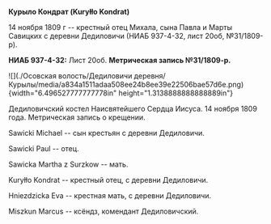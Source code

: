 **Курыло Кондрат (Kuryłło Kondrat)**

14 ноября 1809 г -- крестный отец Михала, сына Павла и Марты Савицких с
деревни Дедиловичи (НИАБ 937-4-32, лист 20об, №31/1809-р).

**НИАБ 937-4-32:** Лист 20об. **Метрическая запись №31/1809-р.**

![](./Осовская волость/Дедиловичи деревня/Курылы/media/a834a1511adaa508ee24b8ee39e22506bae57d6e.png){width="6.496527777777778in"
height="1.3138888888888889in"}

Дедиловичский костел Наисвятейшего Сердца Иисуса. 14 ноября 1809 года.
Метрическая запись о крещении.

Sawicki Michael -- сын крестьян с деревни Дедиловичи.

Sawicki Paul -- отец.

Sawicka Martha z Surzkow -- мать.

Kuryłło Kondrat -- крестный отец, с деревни Дедиловичи.

Hniezdzicka Eva -- крестная мать, с деревни Дедиловичи.

Miszkun Marcus -- ксёндз, комендант Дедиловичский.
